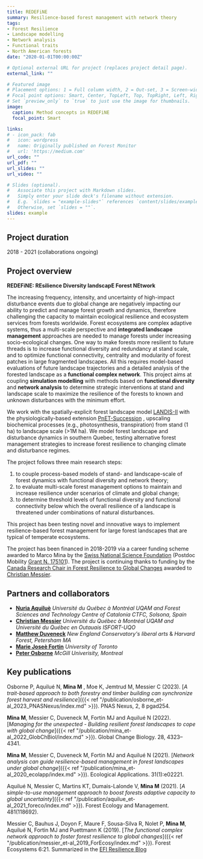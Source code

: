 ```yaml
---
title: REDEFiNE
summary: Resilience-based forest management with network theory
tags:
- Forest Resilience
- Landscape modelling
- Network analysis
- Functional traits
- North American forests
date: "2020-01-01T00:00:00Z"

# Optional external URL for project (replaces project detail page).
external_link: ""

# Featured image
# Placement options: 1 = Full column width, 2 = Out-set, 3 = Screen-width
# Focal point options: Smart, Center, TopLeft, Top, TopRight, Left, Right, BottomLeft, Bottom, BottomRight
# Set `preview_only` to `true` to just use the image for thumbnails.
image:
  caption: Method concepts in REDEFiNE
  focal_point: Smart

links:
# - icon_pack: fab
#   icon: wordpress
#   name: Originally published on Forest Monitor
#   url: 'https://medium.com'
url_code: ""
url_pdf: ""
url_slides: ""
url_video: ""

# Slides (optional).
#   Associate this project with Markdown slides.
#   Simply enter your slide deck's filename without extension.
#   E.g. `slides = "example-slides"` references `content/slides/example-slides.md`.
#   Otherwise, set `slides = ""`.
slides: example
---
```


## Project duration
2018 - 2021 (collaborations ongoing)


## Project overview
**REDEFiNE: REsilience Diversity landscapE Forest NEtwork**

The increasing frequency, intensity, and uncertainty of high-impact disturbance events due to global change are negatively impacting our ability to predict and manage forest growth and dynamics, therefore challenging the capacity to maintain ecological resilience and ecosystem services from forests worldwide. Forest ecosystems are complex adaptive systems, thus a multi-scale perspective and **integrated landscape management** approaches are needed to manage forests under increasing socio-ecological changes. One way to make forests more resilient to future threads is to increase functional diversity and redundancy at stand scale, and to optimize functional connectivity, centrality and modularity of forest patches in large fragmented landscapes. All this requires model-based evaluations of future landscape trajectories and a detailed analysis of the forested landscape as a **functional complex network**. 
This project aims at coupling **simulation modelling** with methods based on **functional diversity** and **network analysis** to determine strategic interventions at stand and landscape scale to maximize the resilience of the forests to known and unknown disturbances with the minimum effort. 

We work with the spatially-explicit forest landscape model [LANDIS-II](http://www.landis-ii.org/)  with the physiologically-based extension [PnET-Succession](http://www.landis-ii.org/extensions/pnet-succession) , upscaling biochemical processes (e.g., photosynthesis, transpiration) from stand (1 ha) to landscape scale (>1M ha). We model forest landscape and disturbance dynamics in southern Quebec, testing alternative forest management strategies to increase forest resilience to changing climate and disturbance regimes.

The project follows three main research steps:
 1. to couple process-based models of stand- and landscape-scale of forest dynamics with functional diversity and network theory;
 2. to evaluate multi-scale forest management options to maintain and increase resilience under scenarios of climate and global change;
 3. to determine threshold levels of functional diversity and functional connectivity below which the overall resilience of a landscape is threatened under combinations of natural disturbances.

This project has been testing novel and innovative ways to implement resilience-based forest management for large forest landscapes that are typical of temperate ecosystems.

The project has been financed in 2018-2019 via a career funding scheme awarded to Marco Mina by the [Swiss National Science Foundation](http://www.snf.ch/en/Pages/default.aspx)  (Postdoc Mobility [Grant N. 175101](http://p3.snf.ch/project-175101)). The project is continuing thanks to funding by the [Canada Research Chair in Forest Resilience to Global Changes](https://www.chairs-chaires.gc.ca/chairholders-titulaires/profile-eng.aspx?profileId=4449) awarded to [Christian Messier](http://www.cef-cfr.ca/index.php?n=Membres.ChristianMessier). 

## Partners and collaborators

 - [**Nuria Aquiluè**](http://www.cef-cfr.ca/index.php?n=Membres.NuriaAquilueJunyent) *Université du Québec à Montréal UQAM and Forest Sciences and Technology Centre of Catalonia CTFC, Solsona, Spain* 
 - [**Christian Messier**](http://www.cef-cfr.ca/index.php?n=Membres.ChristianMessier) *Université du Québec à Montréal UQAM and Université du Québec en Outauais ISFORT-UQO*
 - [**Matthew Duveneck**](https://necmusic.edu/faculty/matthew-duveneck-phd) *New England Conservatory's liberal arts* & *Harvard Forest, Petersham MA*
 - [**Marie Joseè Fortin**](https://fortin.eeb.utoronto.ca/) *University of Toronto*
 - [**Peter Osborne**](https://www.mcgill.ca/architecture/programs/postprofessional/current-phd-students#Osborne) *McGill Univerisity, Montreal*

## Key publications

Osborne P, Aquilué N, **Mina M** , Moe K, Jemtrud M, Messier C (2023). [*A trait-based approach to both forestry and timber building can synchronize forest harvest and resilience*]({{< ref "/publication/osborne_et-al_2023_PNASNexus/index.md" >}}). PNAS Nexus, 2, 8 pgad254. 

**Mina M**, Messier C, Duveneck M, Fortin MJ and Aquilué N (2022). [*Managing for the unexpected - Building resilient forest landscapes to cope with global change*]({{< ref "/publication/mina_et-al_2022_GlobChBiol/index.md" >}}). Global Change Biology. 28, 4323– 4341. 

**Mina M**, Messier C, Duveneck M, Fortin MJ and Aquilué N (2021). [*Network analysis can guide resilience-based management in forest landscapes under global change*]({{< ref "/publication/mina_et-al_2020_ecolapp/index.md" >}}). Ecological Applications. 31(1):e02221. 

Aquilué N, Messier C, Martins KT, Dumais-Lalonde V, **Mina M** (2021). [*A simple-to-use management approach to boost forests adaptive capacity to global uncertainty*]({{< ref "/publication/aquilue_et-al_2021_foreco/index.md" >}}). Forest Ecology and Management. 481(118692). 

Messier C, Bauhus J, Doyon F, Maure F, Sousa-Silva R, Nolet P, **Mina M**, Aquilué N, Fortin MJ and Puettmann K (2019). [*The functional complex network approach to foster forest resilience to global changes*]({{< ref "/publication/messier_et-al_2019_ForEcosy/index.md" >}}). Forest Ecosystems 6:21. Summarized in the [EFI Resilience Blog](https://resilience-blog.com/2019/04/11/managing-forests-functional-complex-networks/)
